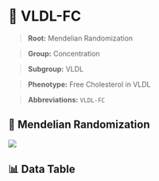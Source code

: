 # 🧪 VLDL-FC

> **Root:** Mendelian Randomization

> **Group:** Concentration  

> **Subgroup:** VLDL

> **Phenotype:** Free Cholesterol in VLDL  

> **Abbreviations:** `VLDL-FC`

## 🧬 Mendelian Randomization  

<img src="/MR/Figures/Inverse/VLDLhengxianFC.png"/>


## 📊 Data Table


<CsvTableMRI src="/MR/Data/Inverse/VLDLhengxianFC.csv"/>
